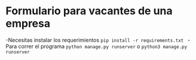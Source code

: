 # Formulario para vacantes de una empresa
-Necesitas instalar los requerimientos 
```pip install -r requirements.txt ```
-Para correr el programa
```python manage.py runserver``` o ```python3 manage.py runserver```
